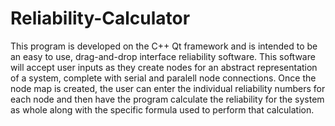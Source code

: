 # Reliability-Calculator

This program is developed on the C++ Qt framework and is intended to be an easy to use, drag-and-drop interface reliability software. This software will accept user inputs as they create nodes for an abstract representation of a system, complete with serial and paralell node connections. Once the node map is created, the user can enter the individual reliability numbers for each node and then have the program calculate the reliability for the system as whole along with the specific formula used to perform that calculation. 
